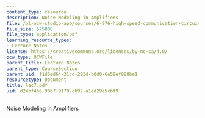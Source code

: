 ```yaml
---
content_type: resource
description: Noise Modeling in Amplifiers
file: /ol-ocw-studio-app/courses/6-976-high-speed-communication-circuits-and-systems-spring-2003/d24bf4b690b79170cb92a1ed29e5cbf9_lec7.pdf
file_size: 575808
file_type: application/pdf
learning_resource_types:
- Lecture Notes
license: https://creativecommons.org/licenses/by-nc-sa/4.0/
ocw_type: OCWFile
parent_title: Lecture Notes
parent_type: CourseSection
parent_uid: f1d6ed64-31cd-293d-b0d0-6e58ef888be1
resourcetype: Document
title: lec7.pdf
uid: d24bf4b6-90b7-9170-cb92-a1ed29e5cbf9
---
```

Noise Modeling in Amplifiers